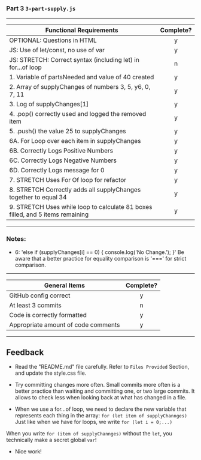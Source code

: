 ### Part 3 `3-part-supply.js`

---

| Functional Requirements                                                        | Complete? |
| ------------------------------------------------------------------------------ | :-------: |
| OPTIONAL: Questions in HTML                                                    |     y     |
| JS: Use of let/const, no use of var                                            |     y     |
| JS: STRETCH: Correct syntax (including let) in for...of loop                   |     n     |
| 1. Variable of partsNeeded and value of 40 created                             |     y     |
| 2. Array of supplyChanges of numbers 3, 5, y6, 0, 7, 11                        |     y     |
| 3. Log of supplyChanges[1]                                                     |     y     |
| 4. .pop() correctly used and logged the removed item                           |     y     |
| 5. .push() the value 25 to supplyChanges                                       |     y     |
| 6A. For Loop over each item in supplyChanges                                   |     y     |
| 6B. Correctly Logs Positive Numbers                                            |     y     |
| 6C. Correctly Logs Negative Numbers                                            |     y     |
| 6D. Correctly Logs message for 0                                               |     y     |
| 7. STRETCH Uses For Of loop for refactor                                       |     y     |
| 8. STRETCH Correctly adds all supplyChanges together to equal 34               |     y     |
| 9. STRETCH Uses while loop to calculate 81 boxes filled, and 5 items remaining |     y     |

---

### Notes:

- 6: 'else if (supplyChanges[i] == 0) {
  console.log('No Change.');
  }' Be aware that a better practice for equality comparison is '===' for strict comparison.

---

| General Items                       | Complete? |
| ----------------------------------- | :-------: |
| GitHub config correct               |     y     |
| At least 3 commits                  |     n     |
| Code is correctly formatted         |     y     |
| Appropriate amount of code comments |     y     |

---

## Feedback

- Read the "README.md" file carefully. Refer to `Files Provided` Section, and update the style.css file.

- Try committing changes more often. Small commits more often is a better practice than waiting and committing one, or two large commits. It allows to check less when looking back at what has changed in a file.

- When we use a for...of loop, we need to declare the new variable that represents each thing in the array:
  `for (let item of supplyChannges)` Just like when we have for loops, we write `for (let i = 0;...)`

When you write `for (item of supplyChannges)` without the `let`, you technically make a secret global `var`!

- Nice work!
